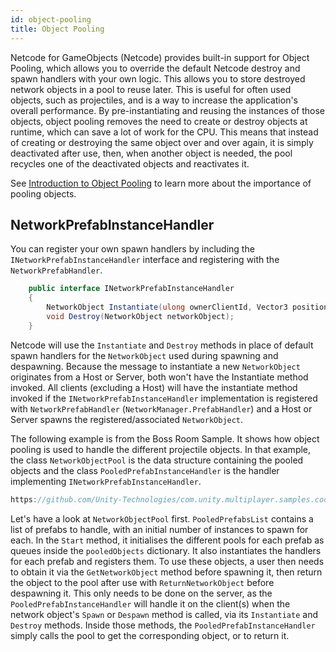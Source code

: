 ```yaml
---
id: object-pooling
title: Object Pooling
---
```


Netcode for GameObjects (Netcode) provides built-in support for Object Pooling, which allows you to override the default Netcode destroy and spawn handlers with your own logic.  This allows you to store destroyed network objects in a pool to reuse later. This is useful for often used objects, such as projectiles, and is a way to increase the application's overall performance. By pre-instantiating and reusing the instances of those objects, object pooling removes the need to create or destroy objects at runtime, which can save a lot of work for the CPU. This means that instead of creating or destroying the same object over and over again, it is simply deactivated after use, then, when another object is needed, the pool recycles one of the deactivated objects and reactivates it.

See [Introduction to Object Pooling](https://learn.unity.com/tutorial/introduction-to-object-pooling) to learn more about the importance of pooling objects.

## NetworkPrefabInstanceHandler

You can register your own spawn handlers by including the `INetworkPrefabInstanceHandler` interface and registering with the `NetworkPrefabHandler`.  
```csharp
    public interface INetworkPrefabInstanceHandler
    {
        NetworkObject Instantiate(ulong ownerClientId, Vector3 position, Quaternion rotation);
        void Destroy(NetworkObject networkObject);
    }
```
Netcode will use the `Instantiate` and `Destroy` methods in place of default spawn handlers for the `NetworkObject` used during spawning and despawning.  Because the message to instantiate a new `NetworkObject` originates from a Host or Server, both won't have the Instantiate method invoked. All clients (excluding a Host) will have the instantiate method invoked if the `INetworkPrefabInstanceHandler` implementation is  registered with `NetworkPrefabHandler` (`NetworkManager.PrefabHandler`) and a Host or Server spawns the registered/associated `NetworkObject`.

The following example is from the Boss Room Sample. It shows how object pooling is used to handle the different projectile objects. In that example, the class `NetworkObjectPool` is the data structure containing the pooled objects and the class `PooledPrefabInstanceHandler` is the handler implementing `INetworkPrefabInstanceHandler`.

```csharp reference
https://github.com/Unity-Technologies/com.unity.multiplayer.samples.coop/blob/main/Assets/Scripts/Infrastructure/NetworkObjectPool.cs
```

Let's have a look at `NetworkObjectPool` first. `PooledPrefabsList` contains a list of prefabs to handle, with an initial number of instances to spawn for each. In the `Start` method, it initialises the different pools for each prefab as queues inside the `pooledObjects` dictionary. It also instantiates the handlers for each prefab and registers them. To use these objects, a user then needs to obtain it via the `GetNetworkObject` method before spawning it, then return the object to the pool after use with `ReturnNetworkObject` before despawning it. This only needs to be done on the server, as the `PooledPrefabInstanceHandler` will handle it on the client(s) when the network object's `Spawn` or `Despawn` method is called, via its `Instantiate` and `Destroy` methods. Inside those methods, the `PooledPrefabInstanceHandler` simply calls the pool to get the corresponding object, or to return it. 
